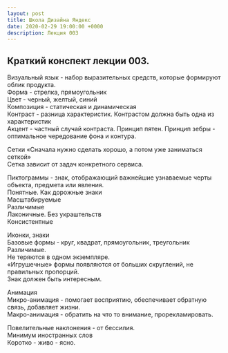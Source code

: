 ```yaml
---
layout: post
title: Школа Дизайна Яндекс 
date: 2020-02-29 19:00:00 +0000
description: Лекция 003
---
```


## Краткий конспект лекции 003. 

Визуальный язык - набор выразительных средств, которые формируют облик продукта.  
Форма - стрелка, прямоугольник  
Цвет - черный, желтый, синий  
Композиция - статическая и динамическая  
Контраст - разница характеристик. Контрастом должна быть одна из характеристик  
Акцент - частный случай контраста. Принцип пятен. Принцип зебры - оптимальное чередование фона и контура.  
  
Сетки
«Сначала нужно сделать хорошо, а потом уже заниматься сеткой»  
Сетка зависит от задач конкретного сервиса.  

Пиктограммы - знак, отображающий важнейшие узнаваемые черты объекта, предмета или явления.  
Понятные. Как дорожные знаки  
Масштабируемые  
Различимые  
Лаконичные. Без украштельств  
Консистентные  

Иконки, знаки  
Базовые формы - круг, квадрат, прямоугольник, треугольник
Различимые.  
Не теряются в одном экземпляре.  
«Игрушечные» формы появляются от больших скруглений, не правильных пропорций.  
Знак должен быть интересным.  

Анимация  
Микро-анимация - помогает восприятию, обеспечивает обратную связь, добавляет жизни.  
Макро-анимация - обратить на что то внимание, прорекламировать.  

Повелительные наклонения - от бессилия.  
Минимум иностранных слов  
Коротко - живо - ясно.  

